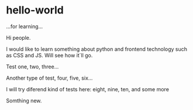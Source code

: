 # hello-world
...for learning...

Hi people. 

I would like to learn something about python and frontend technology such as CSS and JS.
Will see how it`ll go.

Test one, two, three...

Another type of test, four, five, six...

I will try diferend kind of tests here: eight, nine, ten, and some more

Somthing new.